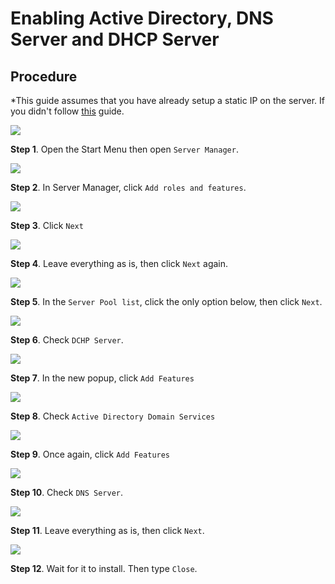 # Enabling Active Directory, DNS Server and DHCP Server

## Procedure
*This guide assumes that you have already setup a static IP on the server. If you didn't follow [this](static-ip.md) guide.

<img src="art/enabling-features/1-find-server-manager.png">

**Step 1**. Open the Start Menu then open `Server Manager`.

<img src="art/enabling-features/2-add-roles.png">

**Step 2**. In Server Manager, click `Add roles and features`.

<img src="art/enabling-features/3-next.png">

**Step 3**. Click `Next`

<img src="art/enabling-features/4-next.png">

**Step 4**. Leave everything as is, then click `Next` again.

<img src="art/enabling-features/5-destination.png">

**Step 5**. In the `Server Pool list`, click the only option below, then click `Next`.

<img src="art/enabling-features/6-dchp.png">

**Step 6**. Check `DCHP Server`.

<img src="art/enabling-features/7-required.png">

**Step 7**. In the new popup, click `Add Features`

<img src="art/enabling-features/6-dchp.png">

**Step 8**. Check `Active Directory Domain Services`

<img src="art/enabling-features/8-active-directory.png">

**Step 9**. Once again, click `Add Features`

<img src="art/enabling-features/6-dchp.png">

**Step 10**. Check `DNS Server`.

<img src="art/enabling-features/9-features.png">

**Step 11**. Leave everything as is, then click `Next`.

<img src="art/enabling-features/10-done-install.png">

**Step 12**. Wait for it to install. Then type `Close`.